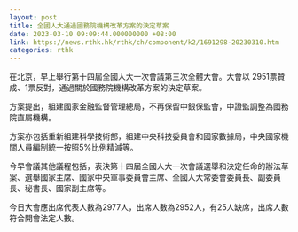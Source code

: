 ```yaml
---
layout: post
title: 全國人大通過國務院機構改革方案的決定草案
date: 2023-03-10 09:09:44.000000000 +08:00
link: https://news.rthk.hk/rthk/ch/component/k2/1691298-20230310.htm
categories: rthk
---
```


在北京，早上舉行第十四屆全國人大一次會議第三次全體大會。大會以 2951票贊成、1票反對，通過關於國務院機構改革方案的決定草案。

方案提出，組建國家金融監督管理總局，不再保留中銀保監會，中證監調整為國務院直屬機構。

方案亦包括重新組建科學技術部，組建中央科技委員會和國家數據局，中央國家機關人員編制統一按照5%比例精減等。

今早會議其他議程包括，表決第十四屆全國人大一次會議選舉和決定任命的辦法草案、選舉國家主席、國家中央軍事委員會主席、全國人大常委會委員長、副委員長、秘書長、國家副主席等。

今日大會應出席代表人數為2977人，出席人數為2952人，有25人缺席，出席人數符合開會法定人數。
